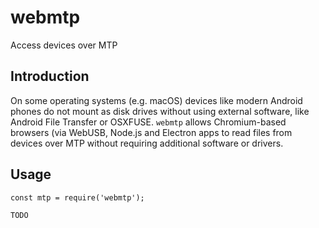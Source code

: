 # webmtp

Access devices over MTP

## Introduction

On some operating systems (e.g. macOS) devices like modern Android phones do not mount as disk drives without using external software, like Android File Transfer or OSXFUSE. `webmtp` allows Chromium-based browsers (via WebUSB, Node.js and Electron apps to read files from devices over MTP without requiring additional software or drivers.

## Usage

```
const mtp = require('webmtp');

TODO
```
